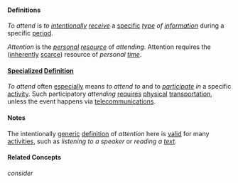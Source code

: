 #### Definitions

*To attend* is *to [intentionally](https://github.com/gcassel/Modular-Organization-Terminology/blob/master/terms/intend.md) [receive](https://github.com/gcassel/Modular-Organization-Terminology/blob/master/terms/receive.md)* a [specific](https://github.com/gcassel/Modular-Organization-Terminology/blob/master/terms/specific.md) *[type](https://github.com/gcassel/Modular-Organization-Terminology/blob/master/terms/type.md) of [information](https://github.com/gcassel/Modular-Organization-Terminology/blob/master/terms/information.md)* during a specific [period](https://github.com/gcassel/Modular-Organization-Terminology/blob/master/terms/period.md).
		
*Attention* is the *[personal](https://github.com/gcassel/Modular-Organization-Terminology/blob/master/terms/personal.md) [resource](https://github.com/gcassel/Modular-Organization-Terminology/blob/master/terms/resource.md)* of *attending*.   Attention requires the ([inherently](https://github.com/gcassel/Modular-Organization-Terminology/blob/master/terms/inhere.md) [scarce](https://github.com/gcassel/Modular-Organization-Terminology/blob/master/terms/scarce.md)) resource of *personal [time](https://github.com/gcassel/Modular-Organization-Terminology/blob/master/terms/time.md)*.

#### [Specialized](https://github.com/gcassel/Modular-Organization-Terminology/blob/master/terms/specialize.md) [Definition](https://github.com/gcassel/Modular-Organization-Terminology/blob/master/terms/mean.md)

*To attend* often [especially](https://github.com/gcassel/Modular-Organization-Terminology/blob/master/terms/specialize.md) means  *to attend to* and to *[participate](https://github.com/gcassel/Modular-Organization-Terminology/blob/master/terms/participate.md) in* a specific [activity](https://github.com/gcassel/Modular-Organization-Terminology/blob/master/terms/activity.md).  Such participatory *attending* [requires](https://github.com/gcassel/Modular-Organization-Terminology/blob/master/terms/require.md) [physical](https://github.com/gcassel/Modular-Organization-Terminology/blob/master/terms/physical.md) [transportation](https://github.com/gcassel/Modular-Organization-Terminology/blob/master/terms/transport.md), unless the event happens via [telecommunications](https://github.com/gcassel/Modular-Organization-Terminology/blob/master/terms/telecommunicate.md).

#### Notes

The intentionally [generic](https://github.com/gcassel/Modular-Organization-Terminology/blob/master/terms/generic.md) [definition](https://github.com/gcassel/Modular-Organization-Terminology/blob/master/terms/define.md) of *attention* here is [valid](https://github.com/gcassel/Modular-Organization-Terminology/blob/master/terms/valid.md) for many [activities](https://github.com/gcassel/Modular-Organization-Terminology/blob/master/terms/activity.md), such as *listening to a speaker* or *reading a [text](https://github.com/gcassel/Modular-Organization-Terminology/blob/master/terms/term.md)*.

#### Related Concepts

*consider*
		

